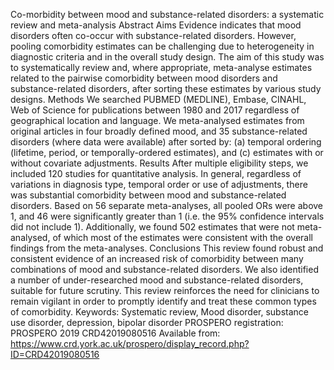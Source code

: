 Co-morbidity between mood and substance-related disorders: a systematic review and meta-analysis
Abstract 
Aims
 Evidence indicates that mood disorders often co-occur with substance-related disorders. However, pooling comorbidity estimates can be challenging due to heterogeneity in diagnostic criteria and in the overall study design. The aim of this study was to systematically review and, where appropriate, meta-analyse estimates related to the pairwise comorbidity between mood disorders and substance-related disorders, after sorting these estimates by various study designs. 
Methods
 We searched PUBMED (MEDLINE), Embase, CINAHL, Web of Science for publications between 1980 and 2017 regardless of geographical location and language. We meta-analysed estimates from original articles in four broadly defined mood, and 35 substance-related disorders (where data were available) after sorted by: (a) temporal ordering (lifetime, period, or temporally-ordered estimates), and (c) estimates with or without covariate adjustments. 
Results
 After multiple eligibility steps, we included 120 studies for quantitative analysis. In general, regardless of variations in diagnosis type, temporal order or use of adjustments, there was substantial comorbidity between mood and substance-related disorders. Based on 56 separate meta-analyses, all pooled ORs were above 1, and 46 were significantly greater than 1 (i.e. the 95% confidence intervals did not include 1). Additionally, we found 502 estimates that were not meta-analysed, of which most of the estimates were consistent with the overall findings from the meta-analyses. 
Conclusions
This review found robust and consistent evidence of an increased risk of comorbidity between many combinations of mood and substance-related disorders. We also identified a number of under-researched mood and substance-related disorders, suitable for future scrutiny. This review reinforces the need for clinicians to remain vigilant in order to promptly identify and treat these common types of comorbidity.
Keywords: Systematic review, Mood disorder, substance use disorder, depression, bipolar disorder
PROSPERO registration: PROSPERO 2019 CRD42019080516 Available from: https://www.crd.york.ac.uk/prospero/display_record.php?ID=CRD42019080516
